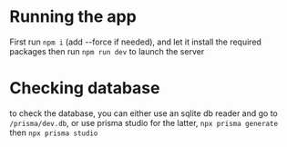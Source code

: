 


# Running the app
First run `npm i` (add --force if needed), and let it install the required packages
then run `npm run dev` to launch the server

# Checking database
to check the database, you can either use an sqlite db reader and go to `/prisma/dev.db`, or
use prisma studio
for the latter, `npx prisma generate` then `npx prisma studio`

